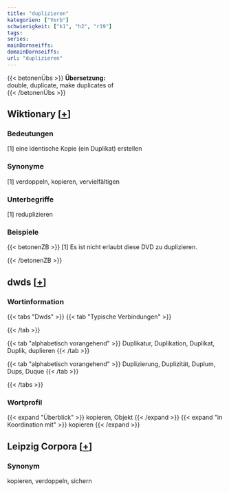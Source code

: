 ```yaml
---
title: "duplizieren"
kategorien: ["Verb"]
schwierigkeit: ["k1", "h2", "r19"]
tags:
series:
mainDornseiffs:
domainDornseiffs:
url: "duplizieren"
---
```


{{< betonenÜbs >}}
**Übersetzung:**  
double, duplicate, make duplicates of  
{{< /betonenÜbs >}}

## Wiktionary [[+](https://de.wiktionary.org/wiki/duplizieren)]

### Bedeutungen
[1] eine identische Kopie (ein Duplikat) erstellen  

### Synonyme
[1] verdoppeln, kopieren, vervielfältigen  

### Unterbegriffe
[1] reduplizieren  

### Beispiele
{{< betonenZB >}}
[1] Es ist nicht erlaubt diese DVD zu duplizieren.  

{{< /betonenZB >}}


## dwds [[+](https://www.dwds.de/wb/duplizieren)]

### Wortinformation
{{< tabs "Dwds" >}}
{{< tab "Typische Verbindungen" >}}

{{< /tab >}}

{{< tab "alphabetisch vorangehend" >}}
Duplikatur, Duplikation, Duplikat, Duplik, duplieren
{{< /tab >}}

{{< tab "alphabetisch vorangehend" >}}
Duplizierung, Duplizität, Duplum, Dups, Duque
{{< /tab >}}

{{< /tabs >}}

### Wortprofil
{{< expand "Überblick" >}} kopieren, Objekt {{< /expand >}}
{{< expand "in Koordination mit" >}} kopieren {{< /expand >}}

## Leipzig Corpora [[+](https://corpora.uni-leipzig.de/en/res?word=duplizieren&corpusId=deu_newscrawl-public_2018)]


### Synonym
kopieren, verdoppeln, sichern

